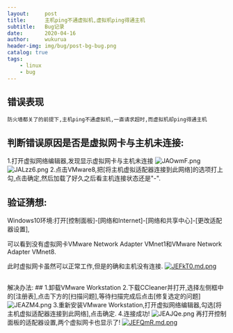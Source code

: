 ```yaml
---
layout:     post
title:      主机ping不通虚拟机,虚拟机ping得通主机
subtitle:   Bug记录
date:       2020-04-16
author:     wukurua
header-img: img/bug/post-bg-bug.png
catalog: true
tags:
    - linux
    - bug
---
```


## 错误表现 ##

`防火墙都关了的前提下,主机ping不通虚拟机,一直请求超时,而虚拟机却ping得通主机`

## 判断错误原因是否是虚拟网卡与主机未连接: ##
1.打开虚拟网络编辑器,发现显示虚拟网卡与主机未连接
![JAOwmF.png](https://s1.ax1x.com/2020/04/16/JAOwmF.png)
![JALzz6.png](https://s1.ax1x.com/2020/04/16/JALzz6.png)
2.点击VMware8,把[将主机虚拟适配器连接到此网络]的选项打上勾,点击确定,然后加载了好久之后看主机连接状态还是"-".
## 验证猜想: ##
 Windows10环境:打开[控制面板]-[网络和Internet]-[网络和共享中心]-[更改适配器设置],

可以看到没有虚拟网卡VMware Network Adapter VMnet1和VMware Network Adapter VMnet8.

此时虚拟网卡虽然可以正常工作,但是的确和主机没有连接.
[![JEFkT0.md.png](https://s1.ax1x.com/2020/04/16/JEFkT0.md.png)](https://imgchr.com/i/JEFkT0)
## 
解决办法: ##
1.卸载VMware Workstation
2.下载CCleaner并打开,选择左侧框中的[注册表],点击下方的[扫描问题],等待扫描完成后点击[修复选定的问题]
![JEAZM4.png](https://s1.ax1x.com/2020/04/16/JEAZM4.png)
3.重新安装VMware Workstation,打开虚拟网络编辑器,勾选[将主机虚拟适配器连接到此网络],点击确定.
4.连接成功!
![JEAJQe.png](https://s1.ax1x.com/2020/04/16/JEAJQe.png)
再打开控制面板的适配器设置,两个虚拟网卡也显示了!
[![JEFQmR.md.png](https://s1.ax1x.com/2020/04/16/JEFQmR.md.png)](https://imgchr.com/i/JEFQmR)